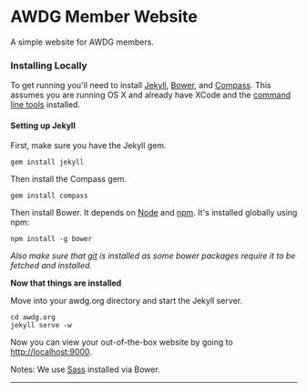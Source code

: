 AWDG Member Website
========

A simple website for AWDG members.


### Installing Locally
To get running you'll need to install [Jekyll](http://jekyllrb.com/), [Bower](http://bower.io/), and [Compass](http://compass-style.org/). This assumes you are running OS X and already have XCode and the [command line tools](http://stackoverflow.com/questions/9329243/xcode-4-4-and-later-install-command-line-tools) installed.

#### Setting up Jekyll

First, make sure you have the Jekyll gem.

    gem install jekyll

Then install the Compass gem.

    gem install compass

Then install Bower. It depends on [Node](http://nodejs.org/) and [npm](http://npmjs.org/). It's installed globally using npm:

    npm install -g bower

*Also make sure that [git](http://git-scm.com/) is installed as some bower packages require it to be fetched and installed.*

**Now that things are installed**

Move into your awdg.org directory and start the Jekyll server.

    cd awdg.org
    jekyll serve -w

Now you can view your out-of-the-box website by going to [http://localhost:9000](http://localhost:9000).

Notes: We use [Sass](http://sass-lang.com/) installed via Bower.

---